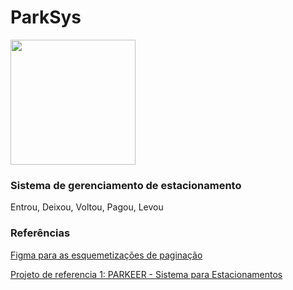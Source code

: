 <h1>ParkSys</h1>
<img src="https://media.discordapp.net/attachments/693980822281125928/1045046511156862978/ParkSys.png" width=200px height=200px>

<h3>Sistema de gerenciamento de estacionamento</h3>

Entrou, Deixou, Voltou, Pagou, Levou

<h3>Referências</h3>
<a href="https://www.figma.com/file/BCvQi1utvOm2X06trxg07X/projeto-de-JAVA?node-id=0%3A1" target= '_blank'>Figma para as esquemetizações de paginação</a>

<a href="https://www.parkeer.com.br/" target= '_blank'>Projeto de referencia 1: PARKEER - Sistema para Estacionamentos</a>
